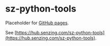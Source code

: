 # sz-python-tools

Placeholder for [GitHub pages](https://pages.github.com/).

See [https://hub.senzing.com/sz-python-tools](https://hub.senzing.com/sz-python-tools).
